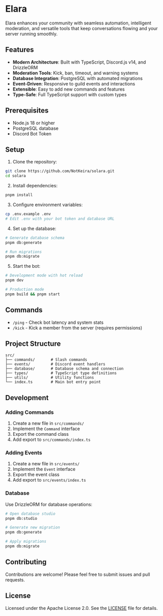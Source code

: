 # Elara

Elara enhances your community with seamless automation, intelligent moderation, and versatile tools that keep conversations flowing and your server running smoothly.

## Features

- **Modern Architecture**: Built with TypeScript, Discord.js v14, and DrizzleORM
- **Moderation Tools**: Kick, ban, timeout, and warning systems
- **Database Integration**: PostgreSQL with automated migrations
- **Event-Driven**: Responsive to guild events and interactions
- **Extensible**: Easy to add new commands and features
- **Type-Safe**: Full TypeScript support with custom types

## Prerequisites

- Node.js 18 or higher
- PostgreSQL database
- Discord Bot Token

## Setup

1. Clone the repository:

```bash
git clone https://github.com/NotKeira/solara.git
cd solara
```

2. Install dependencies:

```bash
pnpm install
```

3. Configure environment variables:

```bash
cp .env.example .env
# Edit .env with your bot token and database URL
```

4. Set up the database:

```bash
# Generate database schema
pnpm db:generate

# Run migrations
pnpm db:migrate
```

5. Start the bot:

```bash
# Development mode with hot reload
pnpm dev

# Production mode
pnpm build && pnpm start
```

## Commands

- `/ping` - Check bot latency and system stats
- `/kick` - Kick a member from the server (requires permissions)

## Project Structure

```
src/
├── commands/       # Slash commands
├── events/         # Discord event handlers
├── database/       # Database schema and connection
├── types/          # TypeScript type definitions
├── utils/          # Utility functions
└── index.ts        # Main bot entry point
```

## Development

### Adding Commands

1. Create a new file in `src/commands/`
2. Implement the `Command` interface
3. Export the command class
4. Add export to `src/commands/index.ts`

### Adding Events

1. Create a new file in `src/events/`
2. Implement the `Event` interface
3. Export the event class
4. Add export to `src/events/index.ts`

### Database

Use DrizzleORM for database operations:

```bash
# Open database studio
pnpm db:studio

# Generate new migration
pnpm db:generate

# Apply migrations
pnpm db:migrate
```

## Contributing

Contributions are welcome! Please feel free to submit issues and pull requests.

## License

Licensed under the Apache License 2.0. See the [LICENSE](LICENSE) file for details.

